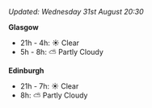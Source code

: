 *Updated: Wednesday 31st August 20:30*

**Glasgow**

* 21h - 4h: :sunny: Clear
* 5h - 8h: :partly_sunny: Partly Cloudy

**Edinburgh**

* 21h - 7h: :sunny: Clear
* 8h: :partly_sunny: Partly Cloudy

